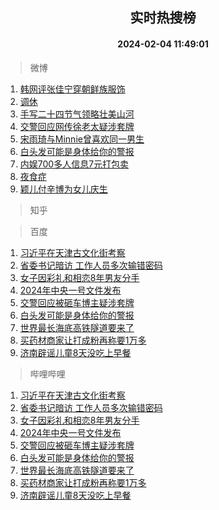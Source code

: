 <div align="center"><h2>实时热搜榜</h2><h4>2024-02-04 11:49:01</h4></div>

> 微博  

1. [韩网评张佳宁穿朝鲜族服饰](https://s.weibo.com/weibo?q=%23%E9%9F%A9%E7%BD%91%E8%AF%84%E5%BC%A0%E4%BD%B3%E5%AE%81%E7%A9%BF%E6%9C%9D%E9%B2%9C%E6%97%8F%E6%9C%8D%E9%A5%B0%23&t=31&band_rank=1&Refer=top)<br />
2. [调休](https://s.weibo.com/weibo?q=%E8%B0%83%E4%BC%91&t=31&band_rank=2&Refer=top)<br />
3. [手写二十四节气领略壮美山河](https://s.weibo.com/weibo?q=%23%E6%89%8B%E5%86%99%E4%BA%8C%E5%8D%81%E5%9B%9B%E8%8A%82%E6%B0%94%E9%A2%86%E7%95%A5%E5%A3%AE%E7%BE%8E%E5%B1%B1%E6%B2%B3%23&t=31&band_rank=3&Refer=top)<br />
4. [交警回应网传徐老太疑涉套牌](https://s.weibo.com/weibo?q=%23%E4%BA%A4%E8%AD%A6%E5%9B%9E%E5%BA%94%E7%BD%91%E4%BC%A0%E5%BE%90%E8%80%81%E5%A4%AA%E7%96%91%E6%B6%89%E5%A5%97%E7%89%8C%23&t=31&band_rank=4&Refer=top)<br />
5. [宋雨琦与Minnie曾喜欢同一男生](https://s.weibo.com/weibo?q=%23%E5%AE%8B%E9%9B%A8%E7%90%A6%E4%B8%8EMinnie%E6%9B%BE%E5%96%9C%E6%AC%A2%E5%90%8C%E4%B8%80%E7%94%B7%E7%94%9F%23&t=31&band_rank=5&Refer=top)<br />
6. [白头发可能是身体给你的警报](https://s.weibo.com/weibo?q=%23%E7%99%BD%E5%A4%B4%E5%8F%91%E5%8F%AF%E8%83%BD%E6%98%AF%E8%BA%AB%E4%BD%93%E7%BB%99%E4%BD%A0%E7%9A%84%E8%AD%A6%E6%8A%A5%23&t=31&band_rank=6&Refer=top)<br />
7. [内娱700多人信息7元打包卖](https://s.weibo.com/weibo?q=%23%E5%86%85%E5%A8%B1700%E5%A4%9A%E4%BA%BA%E4%BF%A1%E6%81%AF7%E5%85%83%E6%89%93%E5%8C%85%E5%8D%96%23&t=31&band_rank=7&Refer=top)<br />
8. [夜食症](https://s.weibo.com/weibo?q=%E5%A4%9C%E9%A3%9F%E7%97%87&t=31&band_rank=8&Refer=top)<br />
9. [颖儿付辛博为女儿庆生](https://s.weibo.com/weibo?q=%23%E9%A2%96%E5%84%BF%E4%BB%98%E8%BE%9B%E5%8D%9A%E4%B8%BA%E5%A5%B3%E5%84%BF%E5%BA%86%E7%94%9F%23&t=31&band_rank=9&Refer=top)<br />

> 知乎  


> 百度  

1. [习近平在天津古文化街考察](https://www.baidu.com/s?wd=%E4%B9%A0%E8%BF%91%E5%B9%B3%E5%9C%A8%E5%A4%A9%E6%B4%A5%E5%8F%A4%E6%96%87%E5%8C%96%E8%A1%97%E8%80%83%E5%AF%9F&sa=fyb_news&rsv_dl=fyb_news)<br />
2. [省委书记暗访 工作人员多次输错密码](https://www.baidu.com/s?wd=%E7%9C%81%E5%A7%94%E4%B9%A6%E8%AE%B0%E6%9A%97%E8%AE%BF+%E5%B7%A5%E4%BD%9C%E4%BA%BA%E5%91%98%E5%A4%9A%E6%AC%A1%E8%BE%93%E9%94%99%E5%AF%86%E7%A0%81&sa=fyb_news&rsv_dl=fyb_news)<br />
3. [女子因彩礼和相恋8年男友分手](https://www.baidu.com/s?wd=%E5%A5%B3%E5%AD%90%E5%9B%A0%E5%BD%A9%E7%A4%BC%E5%92%8C%E7%9B%B8%E6%81%8B8%E5%B9%B4%E7%94%B7%E5%8F%8B%E5%88%86%E6%89%8B&sa=fyb_news&rsv_dl=fyb_news)<br />
4. [2024年中央一号文件发布](https://www.baidu.com/s?wd=2024%E5%B9%B4%E4%B8%AD%E5%A4%AE%E4%B8%80%E5%8F%B7%E6%96%87%E4%BB%B6%E5%8F%91%E5%B8%83&sa=fyb_news&rsv_dl=fyb_news)<br />
5. [交警回应被砸车博主疑涉套牌](https://www.baidu.com/s?wd=%E4%BA%A4%E8%AD%A6%E5%9B%9E%E5%BA%94%E8%A2%AB%E7%A0%B8%E8%BD%A6%E5%8D%9A%E4%B8%BB%E7%96%91%E6%B6%89%E5%A5%97%E7%89%8C&sa=fyb_news&rsv_dl=fyb_news)<br />
6. [白头发可能是身体给你的警报](https://www.baidu.com/s?wd=%E7%99%BD%E5%A4%B4%E5%8F%91%E5%8F%AF%E8%83%BD%E6%98%AF%E8%BA%AB%E4%BD%93%E7%BB%99%E4%BD%A0%E7%9A%84%E8%AD%A6%E6%8A%A5&sa=fyb_news&rsv_dl=fyb_news)<br />
7. [世界最长海底高铁隧道要来了](https://www.baidu.com/s?wd=%E4%B8%96%E7%95%8C%E6%9C%80%E9%95%BF%E6%B5%B7%E5%BA%95%E9%AB%98%E9%93%81%E9%9A%A7%E9%81%93%E8%A6%81%E6%9D%A5%E4%BA%86&sa=fyb_news&rsv_dl=fyb_news)<br />
8. [买药材商家让打成粉再称要1万多](https://www.baidu.com/s?wd=%E4%B9%B0%E8%8D%AF%E6%9D%90%E5%95%86%E5%AE%B6%E8%AE%A9%E6%89%93%E6%88%90%E7%B2%89%E5%86%8D%E7%A7%B0%E8%A6%811%E4%B8%87%E5%A4%9A&sa=fyb_news&rsv_dl=fyb_news)<br />
9. [济南辟谣儿童8天没吃上早餐](https://www.baidu.com/s?wd=%E6%B5%8E%E5%8D%97%E8%BE%9F%E8%B0%A3%E5%84%BF%E7%AB%A58%E5%A4%A9%E6%B2%A1%E5%90%83%E4%B8%8A%E6%97%A9%E9%A4%90&sa=fyb_news&rsv_dl=fyb_news)<br />

> 哔哩哔哩  

1. [习近平在天津古文化街考察](https://www.baidu.com/s?wd=%E4%B9%A0%E8%BF%91%E5%B9%B3%E5%9C%A8%E5%A4%A9%E6%B4%A5%E5%8F%A4%E6%96%87%E5%8C%96%E8%A1%97%E8%80%83%E5%AF%9F&sa=fyb_news&rsv_dl=fyb_news)<br />
2. [省委书记暗访 工作人员多次输错密码](https://www.baidu.com/s?wd=%E7%9C%81%E5%A7%94%E4%B9%A6%E8%AE%B0%E6%9A%97%E8%AE%BF+%E5%B7%A5%E4%BD%9C%E4%BA%BA%E5%91%98%E5%A4%9A%E6%AC%A1%E8%BE%93%E9%94%99%E5%AF%86%E7%A0%81&sa=fyb_news&rsv_dl=fyb_news)<br />
3. [女子因彩礼和相恋8年男友分手](https://www.baidu.com/s?wd=%E5%A5%B3%E5%AD%90%E5%9B%A0%E5%BD%A9%E7%A4%BC%E5%92%8C%E7%9B%B8%E6%81%8B8%E5%B9%B4%E7%94%B7%E5%8F%8B%E5%88%86%E6%89%8B&sa=fyb_news&rsv_dl=fyb_news)<br />
4. [2024年中央一号文件发布](https://www.baidu.com/s?wd=2024%E5%B9%B4%E4%B8%AD%E5%A4%AE%E4%B8%80%E5%8F%B7%E6%96%87%E4%BB%B6%E5%8F%91%E5%B8%83&sa=fyb_news&rsv_dl=fyb_news)<br />
5. [交警回应被砸车博主疑涉套牌](https://www.baidu.com/s?wd=%E4%BA%A4%E8%AD%A6%E5%9B%9E%E5%BA%94%E8%A2%AB%E7%A0%B8%E8%BD%A6%E5%8D%9A%E4%B8%BB%E7%96%91%E6%B6%89%E5%A5%97%E7%89%8C&sa=fyb_news&rsv_dl=fyb_news)<br />
6. [白头发可能是身体给你的警报](https://www.baidu.com/s?wd=%E7%99%BD%E5%A4%B4%E5%8F%91%E5%8F%AF%E8%83%BD%E6%98%AF%E8%BA%AB%E4%BD%93%E7%BB%99%E4%BD%A0%E7%9A%84%E8%AD%A6%E6%8A%A5&sa=fyb_news&rsv_dl=fyb_news)<br />
7. [世界最长海底高铁隧道要来了](https://www.baidu.com/s?wd=%E4%B8%96%E7%95%8C%E6%9C%80%E9%95%BF%E6%B5%B7%E5%BA%95%E9%AB%98%E9%93%81%E9%9A%A7%E9%81%93%E8%A6%81%E6%9D%A5%E4%BA%86&sa=fyb_news&rsv_dl=fyb_news)<br />
8. [买药材商家让打成粉再称要1万多](https://www.baidu.com/s?wd=%E4%B9%B0%E8%8D%AF%E6%9D%90%E5%95%86%E5%AE%B6%E8%AE%A9%E6%89%93%E6%88%90%E7%B2%89%E5%86%8D%E7%A7%B0%E8%A6%811%E4%B8%87%E5%A4%9A&sa=fyb_news&rsv_dl=fyb_news)<br />
9. [济南辟谣儿童8天没吃上早餐](https://www.baidu.com/s?wd=%E6%B5%8E%E5%8D%97%E8%BE%9F%E8%B0%A3%E5%84%BF%E7%AB%A58%E5%A4%A9%E6%B2%A1%E5%90%83%E4%B8%8A%E6%97%A9%E9%A4%90&sa=fyb_news&rsv_dl=fyb_news)<br />
